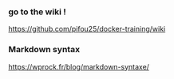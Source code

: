 ### go to the wiki !
https://github.com/pifou25/docker-training/wiki

### Markdown syntax
https://wprock.fr/blog/markdown-syntaxe/
